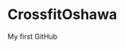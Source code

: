 # CrossfitOshawa
My first GitHub

<html>
<head>
	<title>Crossfit Oshawa</title>
	<link rel="stylesheet" href="CSS/styles.css">
</head>

<body>
    <script src="jquery.js"></script>
    <script>
			$(document).ready(function() {
		    $(".jumper").on("click", function( e ) {

		        e.preventDefault();

		        $("body, html").animate({ 
		            scrollTop: $( $(this).attr('href') ).offset().top 
		        }, 600);

		    });
		});

			</script>


	<header>
		<nav class="clearfix">
			<ul class="header">
				<li class="logo">
					<img src="https://profilepicsbucket.crossfit.com/47f0f-A329_2-184.jpg" alt="Crossfit Oshawa">
				</li>
			</ul>
			<ul class="section-nav">
				<a class="jumper" href="#Coaches">
					<li>
						Coaches
					</li>
				</a>
				<a class="jumper" href="#Crossfit">
					<li>
						Crossfit
					</li>
				</a>
				<a class="jumper" href="#WOD">
					<li>
						WOD
					</li>
				</a>
				<a class="jumper" href="#Community">
					<li>
						Community
					</li>
				</a>
				<a class="jumper" href="#Pricing">
					<li>
						Pricing
					</li>
				</a>
				<a class="jumper" href="#Location">
					<li>
						Location
					</li>
				</a>
				<a class="jumper" href="#Started">
					<li>
						Visit Us
					</li>
				</a>
			</ul>
		</nav>
	</header>

	<section class="welcome">
		<h1>Welcome to Crossfit Oshawa</h1>
			<p>If you're looking to seriously improve your fitness level, improve on your weaknesses and join a supportive fitness community, you've come to the right place.</p>
			<p>At Crossfit Oshawa, we're not just going to teach you how to become 'fit' we're going to work with you to build a healthy, balanced lifestyle. </p>

		<iframe width="420" height="250" src="https://www.youtube.com/embed/QRLfItnpG9I" frameborder="0" allowfullscreen></iframe>
			
	</section>

	<div id="Coaches"></div>
		<section class="coaches">
			<h1>Meet Cam & Kevin</h1>
				<p>They will be your coach, your trainer and your biggest supporter from day one. </p>
<!-- 					<img src="kev.jpg" alt="Kevin" id="coaches">
 -->		</section>

	<div id="Crossfit"></div>
		<section class="crossfit">
			<h1>So What Exactly is Crossfit?</h1>
				<p>Crossfit is a type of competitive fitness that is usually done in a group setting with measurable results. It incorporates elements from high-intensity interval training, Olympic weightlifting, plyometrics, powerlifting, gymnastics, girevoy sport, calisthenics, strongman and other exercises.</p>
				<br>
				<p> It sounds a lot more intimidating than it really is. All of our workouts are easily scaled to match your age, fitness level or accomodate an injury.</p>
		</section>

	<div id="WOD"></div>
		<section class="workout">
			<h1>Workout of the Day</h1>
				<p>You are given a new workout every day. Sometimes they are short, fast and only involve bodyweight movements. Sometimes they are long, slow and require fairly heavy weights.</p>
				<p>What makes Crossfit great is that you, as an athlete, never know what workout you're up against each day. Your body is constantly challenged and forced to adapt. </p>
		</section>

	<div id="Community"></div>
		<section class="community">
			<h1>Community</h1>
				<p> You will have at least one instructor walking you through each workout, and several classmates that help you, encourage you and most of all, hold you accountable.</p>
				<p>You're not just signing up for a gym, you're building a support system</p>
		</section>

	<div id="Pricing"></div>
		<section class="pricing">
			<h1>Pricing</h1>
				<ul class="no-bullets">
					<li>
						Pay per workout - $20
					</li>
									<li>
						10 workouts per month - $100
					</li>
									<li>
						15 workouts per month - $150
					</li>
									<li>
						Unlimited - $165/month
					</li>
				</ul>
		</section>
	
	<div id="Location"></div>
		<section class="location">
			<h1>Location</h1>
				<ul id="address">
						<li>
							712 Wilson Road South <br>
							Oshawa, Ontario
						</li>
					<a href="tel:+19054405264">
						<li>
							905.440.5264
						</li>
					</a>
					<a href="mailto:cam@crossfitoshawa.com">
						<li>
							getfit@crossfitoshawa.com
						</li>
					</a>
				</ul>
					<iframe id ="map" src="https://www.google.com/maps/embed?pb=!1m14!1m8!1m3!1d2875.7189195560613!2d-78.835827!3d43.882374999999996!3m2!1i1024!2i768!4f13.1!3m3!1m2!1s0x89d502d2565efbcd%3A0x6aedeab76df8989c!2sCrossFit+Oshawa!5e0!3m2!1sen!2sca!4v1425007207794" width="400" height="300" frameborder="0" style="border:0"></iframe>
		</section>
	
	<div id="Started"></div>
		<section class="get-started">
			<h1>Get Started</h1>
				<form action="index.html" method="post">
	          		<h3>Contact Us</h3>
	          
	          	<fieldset>
		          
		            <label for="name">Name:</label>
		              <input type="text" id="name" name="user_name">
		            
		            <label for="mail">Email:</label>
		              <input type="email" id="mail" name="user_email">

    			</fieldset>

      			</form>
        			<button type="submit">Submit</button>


		</section>
</body>

<footer>
	<div class="social">
			<a href="https://www.facebook.com/CrossFitOshawa" target="_blank">
				<div class="facebook link"></div>
					</a>
				<a href="https://twitter.com/CrossFitOshawa" target="_blank">
				<div class="twitter link"></div>
					</a>
				<a href="https://instagram.com/crossfit_oshawa" target="_blank">
				<div class="instagram link"></div>
					</a>
		</div>
	
<!-- 	<p>Copyright: Crossfit Oshawa 2015</p>
		<p>All Right Reserved</p> -->
</footer>
</html>
